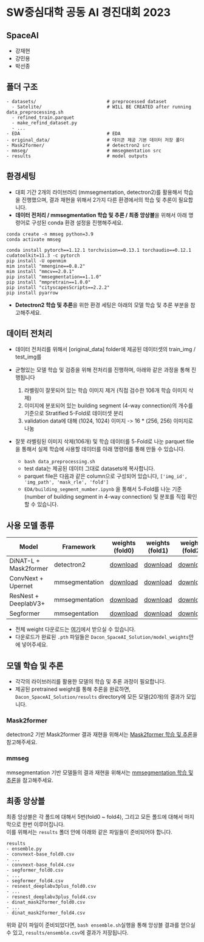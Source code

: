 # SW중심대학 공동 AI 경진대회 2023

## SpaceAI

- 강재현
- 강민용
- 박선종

## 폴더 구조

```
- datasets/                          # preprocessed dataset
  - Satelite/                        # WILL BE CREATED after running data_preprocessing.sh
  - refined_train.parquet
  - make_refind_dataset.py
  - ...
- EDA                                # EDA
- original_data/                     # 데이콘 제공 기본 데이터 저장 폴더
- Mask2former/                       # detectron2 src
- mmseg/                             # mmsegmentation src
- results                            # model outputs
```

## 환경세팅

- 대회 기간 2개의 라이브러리 (mmsegmentation, detectron2)를 활용해서 학습을 진행했으며, 결과 재현을 위해서 2가지 다른 환경에서의 학습 및 추론이 필요합니다.
- <b>데이터 전처리 / mmsegmentation 학습 및 추론 / 최종 앙상블</b>을 위해서 아래 명령어로 구성된 conda 환경 설정을 진행해주세요.

```
conda create -n mmseg python=3.9
conda activate mmseg

conda install pytorch==1.12.1 torchvision==0.13.1 torchaudio==0.12.1 cudatoolkit=11.3 -c pytorch
pip install -U openmim
mim install "mmengine==0.8.2"
mim install "mmcv==2.0.1"
pip install "mmsegmentation==1.1.0"
pip install "mmpretrain==1.0.0"
pip install "cityscapesScripts==2.2.2"
pip install pyarrow
```

- <b>Detectron2 학습 및 추론</b>을 위한 환경 세팅은 아래의 모델 학습 및 추론 부분을 참고해주세요.

## 데이터 전처리

- 데이터 전처리를 위해서 [original_data] folder에 제공된 데이터셋의 train_img / test_img를

- 균형있는 모델 학습 및 검증을 위해 전처리를 진행하며, 아래와 같은 과정을 통해 진행됩니다
  1. 라벨링이 잘못되어 있는 학습 이미지 제거 (직접 검수한 106개 학습 이미지 삭제)
  2. 이미지에 분포되어 있는 building segment (4-way connection)의 개수를 기준으로 Stratified 5-Fold로 데이터셋 분리
  3. validation data에 대해 (1024, 1024) 이미지 -> 16 \* (256, 256) 이미지로 나눔
- 잘못 라벨링된 이미지 삭제(106개) 및 학습 데이터를 5-Fold로 나눈 parquet file을 통해서 실제 학습에 사용할 데이터를 아래 명령어를 통해 만들 수 있습니다.
  - `bash data_preprocessing.sh`
  - test data는 제공된 데이터 그대로 datasets에 복사합니다.
  - parquet file은 다음과 같은 column으로 구성되어 있습니다, `['img_id', 'img_path', 'mask_rle', 'fold']`
  - `EDA/building_segment_number.ipynb` 을 통해서 5-Fold를 나눈 기준 (number of building segment in 4-way connection) 및 분포를 직접 확인할 수 있습니다.

## 사용 모델 종류

| Model                 | Framework      | weights (fold0)                                                                                   | weights (fold1)                                                                                   | weights (fold2)                                                                                   | weights (fold3)                                                                                   | weights (fold4)                                                                                   |
| --------------------- | -------------- | ------------------------------------------------------------------------------------------------- | ------------------------------------------------------------------------------------------------- | ------------------------------------------------------------------------------------------------- | ------------------------------------------------------------------------------------------------- | ------------------------------------------------------------------------------------------------- |
| DiNAT-L + Mask2former | detectron2     | [download](https://drive.google.com/file/d/1zeN6QBn8WiBm5Rg4S5U_VkF9ysPJW9lx/view?usp=drive_link) | [download](https://drive.google.com/file/d/1I-0P4oFAn5YGymkTHiIYbS6h0ijrbyTU/view?usp=drive_link) | [download](https://drive.google.com/file/d/1O-Lrv-HqGuWgqgBd3jNEFSKFDH3XAyc0/view?usp=drive_link) | [download](https://drive.google.com/file/d/1iH3czOEOlJN5KXCO_MI-1heXFFwYyYAV/view?usp=drive_link) | [download](https://drive.google.com/file/d/1bhm45n5X17UkO3LH5yK01O8J96RpvpV8/view?usp=drive_link) |
| ConvNext + Upernet    | mmsegmentation | [download](https://drive.google.com/file/d/1sKOdjgYCJs3O04AKBYOqlNsffRrvRuCs/view?usp=drive_link) | [download](https://drive.google.com/file/d/1o41_VkupyoP1BZzK3810tfrgJPObOZFR/view?usp=drive_link) | [download](https://drive.google.com/file/d/1dnPU8vWqz2g4xioEThlditSexw4EBBJl/view?usp=drive_link) | [download](https://drive.google.com/file/d/1--IQzq62_jEfOnf-EIan6S4O6bEzRkqJ/view?usp=drive_link) | [download](https://drive.google.com/file/d/1MO61u1FL-B-GdgV0Yes38zIEIGbetUMB/view?usp=drive_link) |
| ResNest + DeeplabV3+  | mmsegmentation | [download](https://drive.google.com/file/d/1v3BEabo3nM-rJ_YJL7ZOOKEiU74Pn3D-/view?usp=drive_link) | [download](https://drive.google.com/file/d/1aaEglP3pKUwx0mofe17Q1OJIdbIvjzsm/view?usp=drive_link) | [download](https://drive.google.com/file/d/1RIhXyGxo8BxqN64UKD7YtT-SaREDUxcJ/view?usp=drive_link) | [download](https://drive.google.com/file/d/15nDjvdy8oNK8Is5mftedwGckB5y7mX4H/view?usp=drive_link) | [download](https://drive.google.com/file/d/1Y-rQOiXh8YCyvHsVY-iDaje1gV7JJFEU/view?usp=drive_link) |
| Segformer             | mmsegentation  | [download](https://drive.google.com/file/d/1tyO-2A_Ge2dVsPFWbOCl6XDrLyfGUxWf/view?usp=drive_link) | [download](https://drive.google.com/file/d/12AFTXESz2HMLgFndlz67LfIzudqrTnSp/view?usp=drive_link) | [download](https://drive.google.com/file/d/1mrH-_158oHUht3rVcM8ahVT2wpoXZSBJ/view?usp=drive_link) | [download](https://drive.google.com/file/d/1N4636OTiGtSpheiUcjy29uy3GcB9Pmkb/view?usp=drive_link) | [download](https://drive.google.com/file/d/1ihGyYFBpyCyD1GsH1e0f35tqkEUvHTHr/view?usp=drive_link) |

- 전체 weight 다운로드는 [여기](https://drive.google.com/drive/folders/1paQhzjF7JcsEbCMr1z1bV2rj766M-nhg?usp=drive_link)에서 받으실 수 있습니다.
- 다운로드가 완료된 `.pth` 파일들은 `Dacon_SpaceAI_Solution/model_weights`안에 넣어주세요.

## 모델 학습 및 추론

- 각각의 라이브러리를 활용한 모델의 학습 및 추론 과정이 필요합니다.
- 제공된 pretrained weight를 통해 추론을 완료하면, `Dacon_SpaceAI_Solution/results` directory에 모든 모델(20개)의 결과가 모입니다.

### Mask2former

detectron2 기반 Mask2former 결과 재현을 위해서는 [Mask2former 학습 및 추론](Mask2former/README.md)을 참고해주세요.

### mmseg

mmsegmentation 기반 모델들의 결과 재현을 위해서는 [mmsegmentation 학습 및 추론](mmsegmentation/README.md)을 참고해주세요.

## 최종 앙상블

최종 앙상블은 각 폴드에 대해서 5번(fold0 ~ fold4), 그리고 모든 폴드에 대해서 마지막으로 한번 이루어집니다. <br>
이를 위해서는 `results` 폴더 안에 아래와 같은 파일들이 준비되어야 합니다.

```
results
- ensemble.py
- convnext-base_fold0.csv
- ...
- convnext-base_fold4.csv
- segformer_fold0.csv
- ...
- segformer_fold4.csv
- resnest_deeplabv3plus_fold0.csv
- ...
- resnest_deeplabv3plus_fold4.csv
- dinat_mask2former_fold0.csv
- ...
- dinat_mask2former_fold4.csv
```

위와 같이 파일이 준비되었다면, `bash ensemble.sh`실행을 통해 앙상블 결과를 얻으실 수 있고, `results/ensemble.csv`에 결과가 저장됩니다.
